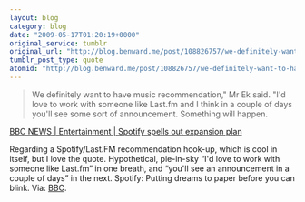 ```yaml
---
layout: blog
category: blog
date: "2009-05-17T01:20:19+0000"
original_service: tumblr
original_url: "http://blog.benward.me/post/108826757/we-definitely-want-to-have-music-recommendation"
tumblr_post_type: quote
atomid: "http://blog.benward.me/post/108826757/we-definitely-want-to-have-music-recommendation"
---
```

> We definitely want to have music recommendation," Mr Ek said. "I'd love to work with someone like Last.fm and I think in a couple of days you'll see some sort of announcement. Something will happen.

<a href="http://news.bbc.co.uk/1/hi/entertainment/8052917.stm">BBC NEWS | Entertainment | Spotify spells out expansion plan</a>

Regarding a Spotify/Last.FM recommendation hook-up, which is cool in itself, but I love the quote. Hypothetical, pie-in-sky “I'd love to work with someone like Last.fm” in one breath, and “you'll see an announcement in a couple of days” in the next. Spotify: Putting dreams to paper before you can blink.
Via: [BBC](http://news.bbc.co.uk/1/hi/entertainment/8052917.stm).